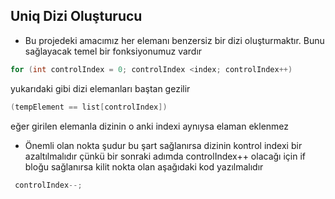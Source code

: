 ## Uniq Dizi Oluşturucu

* Bu projedeki amacımız her elemanı benzersiz bir dizi oluşturmaktır.
Bunu sağlayacak temel bir fonksiyonumuz vardır 
````java
for (int controlIndex = 0; controlIndex <index; controlIndex++)
````
yukarıdaki gibi dizi elemanları baştan gezilir
````java
(tempElement == list[controlIndex])
````
eğer girilen elemanla dizinin o anki indexi aynıysa elaman eklenmez 
- Önemli olan nokta şudur bu şart sağlanırsa dizinin kontrol indexi bir azaltılmalıdır
çünkü bir sonraki adımda controlIndex++ olacağı için if bloğu sağlanırsa 
kilit nokta olan aşağıdaki kod yazılmalıdır
````java
 controlIndex--;
````